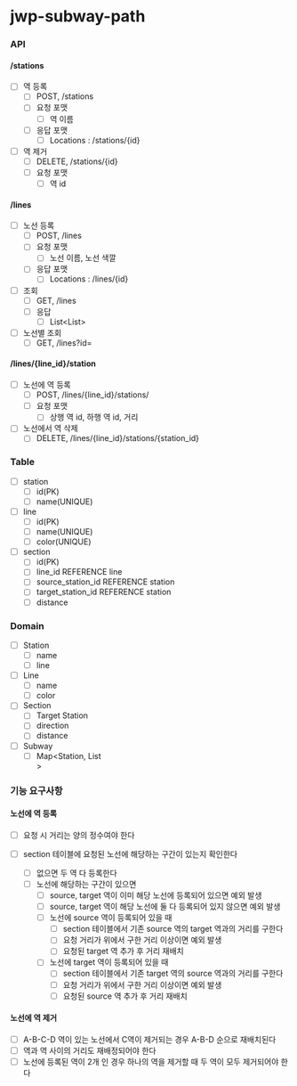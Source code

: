 # jwp-subway-path

### API

#### /stations
- [ ] 역 등록
  - [ ] POST, /stations
  - [ ] 요청 포맷
    - [ ] 역 이름
  - [ ] 응답 포맷
    - [ ] Locations : /stations/{id}
- [ ] 역 제거
  - [ ] DELETE, /stations/{id}
  - [ ] 요청 포맷
    - [ ] 역 id

#### /lines
- [ ] 노선 등록
  - [ ] POST, /lines
  - [ ] 요청 포맷
    - [ ] 노선 이름, 노선 색깔
  - [ ] 응답 포맷
    - [ ] Locations : /lines/{id}
- [ ] 조회
  - [ ] GET, /lines
  - [ ] 응답
    - [ ] List<List<Station>> 
- [ ] 노선별 조회
  - [ ] GET, /lines?id=

#### /lines/{line_id}/station
- [ ] 노선에 역 등록
  - [ ] POST, /lines/{line_id}/stations/
  - [ ] 요청 포맷
    - [ ] 상행 역 id, 하행 역 id, 거리 
- [ ] 노선에서 역 삭제
  - [ ] DELETE, /lines/{line_id}/stations/{station_id}

### Table
- [ ] station
  - [ ] id(PK)
  - [ ] name(UNIQUE)
- [ ] line
  - [ ] id(PK)
  - [ ] name(UNIQUE)
  - [ ] color(UNIQUE)
- [ ] section
  - [ ] id(PK)
  - [ ] line_id REFERENCE line
  - [ ] source_station_id REFERENCE station
  - [ ] target_station_id REFERENCE station
  - [ ] distance

### Domain
- [ ] Station
  - [ ] name
  - [ ] line 
- [ ] Line
  - [ ] name
  - [ ] color
- [ ] Section
  - [ ] Target Station
  - [ ] direction
  - [ ] distance
- [ ] Subway
  - [ ] Map<Station, List<Section>>

### 기능 요구사항

#### 노선에 역 등록
- [ ] 요청 시 거리는 양의 정수여야 한다

- [ ] section 테이블에 요청된 노선에 해당하는 구간이 있는지 확인한다
  - [ ] 없으면 두 역 다 등록한다
  - [ ] 노선에 해당하는 구간이 있으면
    - [ ] source, target 역이 이미 해당 노선에 등록되어 있으면 예외 발생
    - [ ] source, target 역이 해당 노선에 둘 다 등록되어 있지 않으면 예외 발생
    - [ ] 노선에 source 역이 등록되어 있을 때
      - [ ] section 테이블에서 기존 source 역의 target 역과의 거리를 구한다
      - [ ] 요청 거리가 위에서 구한 거리 이상이면 예외 발생
      - [ ] 요청된 target 역 추가 후 거리 재배치
    - [ ] 노선에 target 역이 등록되어 있을 때
      - [ ] section 테이블에서 기존 target 역의 source 역과의 거리를 구한다
      - [ ] 요청 거리가 위에서 구한 거리 이상이면 예외 발생
      - [ ] 요청된 source 역 추가 후 거리 재배치

#### 노선에 역 제거
- [ ] A-B-C-D 역이 있는 노선에서 C역이 제거되는 경우 A-B-D 순으로 재배치된다
- [ ] 역과 역 사이의 거리도 재배정되어야 한다
- [ ] 노선에 등록된 역이 2개 인 경우 하나의 역을 제거할 때 두 역이 모두 제거되어야 한다
